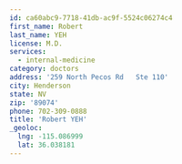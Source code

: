 ```yaml
---
id: ca60abc9-7718-41db-ac9f-5524c06274c4
first_name: Robert
last_name: YEH
license: M.D.
services:
  - internal-medicine
category: doctors
address: '259 North Pecos Rd   Ste 110'
city: Henderson
state: NV
zip: '89074'
phone: 702-309-0888
title: 'Robert YEH'
_geoloc:
  lng: -115.086999
  lat: 36.038181
---
```

